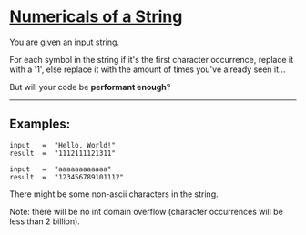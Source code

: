 # [Numericals of a String](https://www.codewars.com/kata/numericals-of-a-string "https://www.codewars.com/kata/5b4070144d7d8bbfe7000001")

You are given an input string.

For each symbol in the string if it's the first character occurrence, replace it with a '1', else replace it with the amount of times you've already seen it...
      
But will your code be **performant enough**?

___

## Examples:

```
input   =  "Hello, World!"
result  =  "1112111121311"

input   =  "aaaaaaaaaaaa"
result  =  "123456789101112"
```

There might be some non-ascii characters in the string.

Note: there will be no int domain overflow (character occurrences will be less than 2 billion).